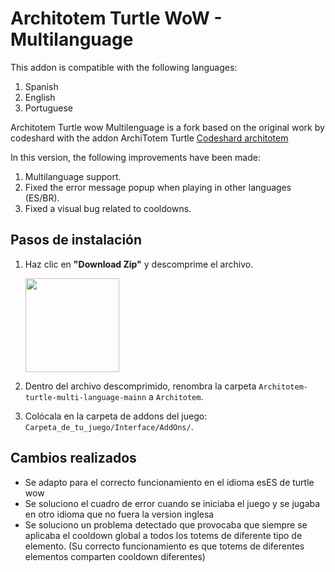 # Architotem Turtle WoW - Multilanguage

This addon is compatible with the following languages:

1. Spanish
2. English
3. Portuguese

Architotem Turtle wow Multilenguage is a fork based on the original work by codeshard with the addon ArchiTotem Turtle [Codeshard architotem](https://github.com/codeshard/ArchiTotem)

In this version, the following improvements have been made:

1. Multilanguage support.
2. Fixed the error message popup when playing in other languages (ES/BR).
3. Fixed a visual bug related to cooldowns.


## Pasos de instalación
1. Haz clic en **"Download Zip"** y descomprime el archivo.

   <img src="https://github.com/user-attachments/assets/d448633c-0624-4459-8e63-14798ba9c0c7" width="150" />
   
2. Dentro del archivo descomprimido, renombra la carpeta `Architotem-turtle-multi-language-mainn` a `Architotem`.
3. Colócala en la carpeta de addons del juego:  
   `Carpeta_de_tu_juego/Interface/AddOns/`.


## Cambios realizados

- Se adapto para el correcto funcionamiento en el idioma esES de turtle wow
- Se soluciono el cuadro de error cuando se iniciaba el juego y se jugaba en otro idioma que no fuera la version inglesa
- Se soluciono un problema detectado que provocaba que siempre se aplicaba el cooldown global a todos los totems de diferente tipo de elemento. (Su correcto funcionamiento es que totems de diferentes elementos comparten cooldown diferentes)
